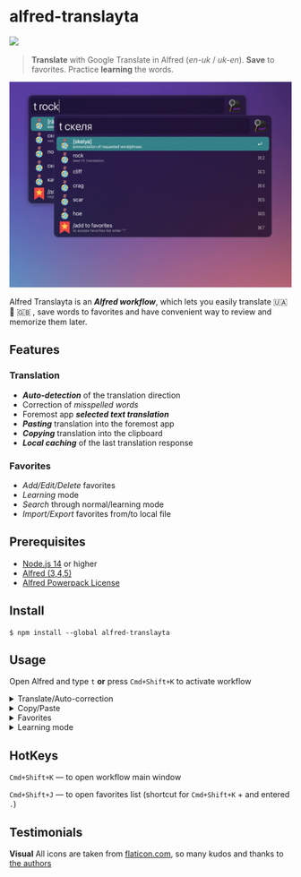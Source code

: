 # alfred-translayta

<a src="https://www.npmjs.com/package/alfred-translayta"><img src="https://img.shields.io/npm/v/alfred-translayta?color=yellow" /></a>

> **Translate** with Google Translate in Alfred (*en-uk* / *uk-en*). **Save** to favorites. Practice **learning** the words.

<img width="800px" src="screenshots/preview.jpeg" />

Alfred Translayta is an ***Alfred workflow***, which lets you easily translate 🇺🇦 🔄 🇬🇧 , save words to favorites and have convenient way to review and memorize them later.

## Features
### Translation
* ***Auto-detection*** of the translation direction
* Correction of *misspelled words*
* Foremost app ***selected text translation***
* ***Pasting*** translation into the foremost app
* ***Copying*** translation into the clipboard
* ***Local caching*** of the last translation response

### Favorites 
* *Add/Edit/Delete* favorites
* *Learning* mode
* *Search* through normal/learning mode 
* *Import/Export* favorites from/to local file

## Prerequisites
* [Node.js 14](https://nodejs.org) or higher
* [Alfred (3,4,5)](https://www.alfredapp.com/)
* [Alfred Powerpack License](https://www.alfredapp.com/powerpack/)

## Install
```
$ npm install --global alfred-translayta
```

## Usage

Open Alfred and type `t` **or** press `Cmd+Shift+K` to activate workflow

<details><summary>Translate/Auto-correction</summary> 

* start typing phrase in English or Ukrainian

* hit `Enter` on list item with `auto-correction` suggestion

* enter `  ` (2 spaces) to get latest search results out of cache

* select any word of phrase and hit `Cmd-Shift-K` to get translation

![translate](https://user-images.githubusercontent.com/6503508/209795649-5709bbee-03d0-4ec9-9551-4c2b3f329b38.gif)
</details>


<details><summary>Copy/Paste</summary> 

* navigate to any translation and hit `Enter` to copy to `clipboard`

* navigate to any translation and hit `Shift-Enter` to paste it into the `foremost` application

![copy_pasting](https://user-images.githubusercontent.com/6503508/209795746-3ae68798-ae0c-45d3-bcea-4cd67bb9e093.gif)
</details>


<details><summary>Favorites</summary> 

* navigate to the item named `/add` and hit `Enter` to add word to `Favs`

* to get access to your `Favs` list enter `.` in workflow, aka `t .`

* to edit/remove/copy any word from the list hit `Enter` on any item in your `Favs` list


![favs](https://user-images.githubusercontent.com/6503508/209795783-a8363c7f-30f4-4024-bd8b-102e0475f463.gif)
</details>


<details><summary>Learning mode</summary> 

* to activate learning mode for your `Favs`, enter `..`, aka `t ..`

* in both `Favs` and `Learning` modes you can search by typing after `..`, 
e.g. `t ..brick` or `t .. brick` will filter the list

* in `Learning` mode you can navigate to any item and press and hold `Option` key to make it's translation visible

![learning](https://user-images.githubusercontent.com/6503508/209795969-4bb2c246-bd55-4621-a10a-27e5542b74ef.gif)
</details>


## HotKeys

`Cmd+Shift+K` — to open workflow main window

`Cmd+Shift+J` — to open favorites list (shortcut for `Cmd+Shift+K` + and entered `.`)


## Testimonials

**Visual** 
All icons are taken from [flaticon.com](https://www.flaticon.com/), so many kudos and thanks to [the authors](/icons/testimonials.md)

